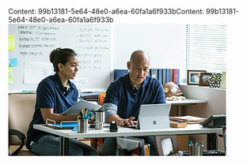 <span data-ttu-id="306f6-101">Content: 99b13181-5e64-48e0-a6ea-60fa1a6f933b</span><span class="sxs-lookup"><span data-stu-id="306f6-101">Content: 99b13181-5e64-48e0-a6ea-60fa1a6f933b</span></span>![Bild](394c8909-164f-468a-a7c2-861900a1c0a5.png)
